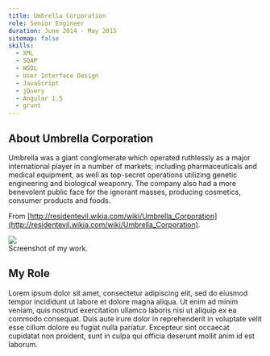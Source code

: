 ```yaml
---
title: Umbrella Corporation
role: Senior Engineer
duration: June 2014 - May 2015
sitemap: false
skills:
  - XML
  - SOAP
  - WSDL
  - User Interface Design
  - JavaScript
  - jQuery
  - Angular 1.5
  - grunt
---
```


## About Umbrella Corporation

Umbrella was a giant conglomerate which operated ruthlessly as a major international player in a number of markets; including pharmaceuticals and medical equipment, as well as top-secret operations utilizing genetic engineering and biological weaponry. The company also had a more benevolent public face for the ignorant masses, producing cosmetics, consumer products and foods.

From [http://residentevil.wikia.com/wiki/Umbrella_Corporation](http://residentevil.wikia.com/wiki/Umbrella_Corporation).

<div class="card mb-3">
    <img class="card-img-top" src = "http://via.placeholder.com/900x250/20c997/ffffff?text=screenshot"/>
    <div class="card-body bg-light">
        <div class="card-text">Screenshot of my work.</div>
    </div>
</div>

## My Role

Lorem ipsum dolor sit amet, consectetur adipiscing elit, sed do eiusmod tempor incididunt ut labore et dolore magna aliqua. Ut enim ad minim veniam, quis nostrud exercitation ullamco laboris nisi ut aliquip ex ea commodo consequat. Duis aute irure dolor in reprehenderit in voluptate velit esse cillum dolore eu fugiat nulla pariatur. Excepteur sint occaecat cupidatat non proident, sunt in culpa qui officia deserunt mollit anim id est laborum.